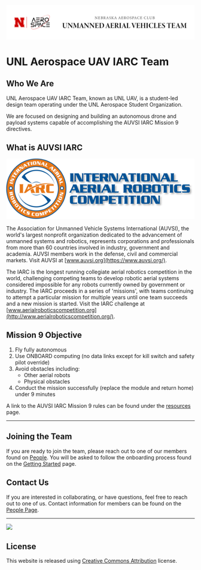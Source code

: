 ![](res/img/home_logo.png)

# UNL Aerospace UAV IARC Team

## Who We Are

UNL Aerospace UAV IARC Team, known as UNL UAV, is a student-led design team operating under the UNL Aerospace Student Organization. 

We are focused on designing and building an autonomous drone and payload systems capable of accomplishing the AUVSI IARC Mission 9 directives.

## What is AUVSI IARC
![](res/img/iarc_logo.png)

The Association for Unmanned Vehicle Systems International (AUVSI), the world's largest nonprofit organization dedicated to the advancement of unmanned systems and robotics, represents corporations and professionals from more than 60 countries involved in industry, government and academia. AUVSI members work in the defense, civil and commercial markets. Visit AUVSI at [www.auvsi.org](https://www.auvsi.org/).

The IARC is the longest running collegiate aerial robotics competition in the world, challenging competing teams to develop robotic aerial systems considered impossible for any robots currently owned by government or industry. The IARC proceeds in a series of 'missions', with teams continuing to attempt a particular mission for multiple years until one team succeeds and a new mission is started. Visit the IARC challenge at [www.aerialroboticscompetition.org](http://www.aerialroboticscompetition.org/).


## Mission 9 Objective
1. Fly fully autonomous
2. Use ONBOARD computing (no data links except for kill switch and safety pilot override)
3. Avoid obstacles including:
	* Other aerial robots
	* Physical obstacles
4. Conduct the mission successfully (replace the module and return home) under 9 minutes

A link to the AUVSI IARC Mission 9 rules can be found under the [resources](resources.md) page.

***

## Joining the Team
If you are ready to join the team, please reach out to one of our members found on [People](people.md). You will be asked to follow the onboarding process found on the [Getting Started](welcome.md) page.


## Contact Us
If you are interested in collaborating, or have questions, feel free to reach out to one of us. Contact information for members can be found on the [People Page](people.md).

***

![](res/img/drones.png)

## License

This website is released using [Creative Commons Attribution](http://creativecommons.org/licenses/by/3.0/) license.
